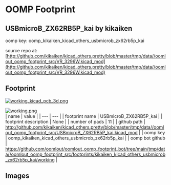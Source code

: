 # OOMP Footprint  
## USBmicroB_ZX62RB5P_kai  by kikaiken  
  
oomp key: oomp_kikaiken_kicad_others_usbmicrob_zx62rb5p_kai  
  
source repo at: [http://github.com/kikaiken/kicad_others.pretty/blob/master/tmp/data//oomlout_oomp_footprint_src/VR_3296W.kicad_mod](http://github.com/kikaiken/kicad_others.pretty/blob/master/tmp/data//oomlout_oomp_footprint_src/VR_3296W.kicad_mod)  
## Footprint  
  
[![working_kicad_pcb_3d.png](working_kicad_pcb_3d_600.png)](working_kicad_pcb_3d.png)  
  
[![working.png](working_600.png)](working.png)  
| name | value | 
| --- | --- | 
| footprint name | USBmicroB_ZX62RB5P_kai | 
| footprint description | None | 
| number of pads | 11 | 
| github path | http://github.com/kikaiken/kicad_others.pretty/blob/master/tmp/data//oomlout_oomp_footprint_src/USBmicroB_ZX62RB5P_kai.kicad_mod | 
| oomp key | oomp_kikaiken_kicad_others_usbmicrob_zx62rb5p_kai | 
| oomp bot github | https://github.com/oomlout/oomlout_oomp_footprint_bot/tree/main/tmp/data//oomlout_oomp_footprint_src/footprints/kikaiken_kicad_others_usbmicrob_zx62rb5p_kai/working | 
## Images  
